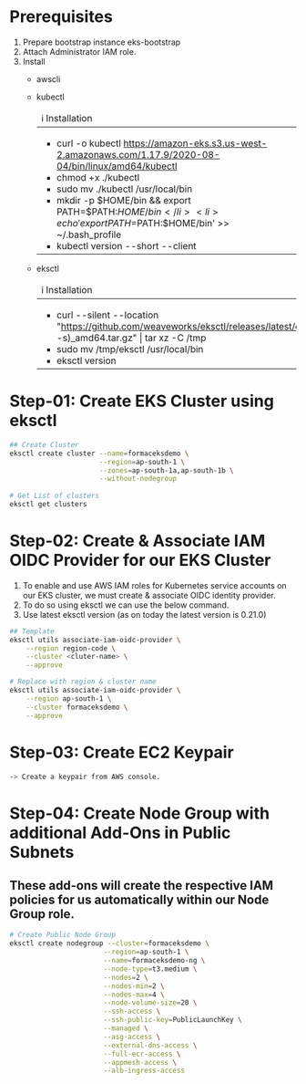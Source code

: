 # Prerequisites
1. Prepare bootstrap instance eks-bootstrap
2. Attach Administrator IAM role.
3. Install 
    - awscli
    - kubectl
              <table>
              <thead>
                <tr>
                  <td align="left">
                    :information_source: Installation
                  </td>
                </tr>
              </thead>
              <tbody>
                <tr>
                  <td>
                    <ul>
                      <li>curl -o kubectl https://amazon-eks.s3.us-west-2.amazonaws.com/1.17.9/2020-08-04/bin/linux/amd64/kubectl</li>
                      <li>chmod +x ./kubectl</li>
                      <li>sudo mv ./kubectl /usr/local/bin</li>
                      <li>mkdir -p $HOME/bin && export PATH=$PATH:$HOME/bin</li>
                      <li>echo 'export PATH=$PATH:$HOME/bin' >> ~/.bash_profile</li>
                      <li>kubectl version --short --client</li>
                    </ul>
                  </td>
                </tr>
              </tbody>
            </table>
      

    - eksctl
            <table>
              <thead>
                <tr>
                  <td align="left">
                    :information_source: Installation
                  </td>
                </tr>
              </thead>
              <tbody>
                <tr>
                  <td>
                    <ul>
                      <li>curl --silent --location "https://github.com/weaveworks/eksctl/releases/latest/download/eksctl_$(uname -s)_amd64.tar.gz" | tar xz -C /tmp</li>
                      <li>sudo mv /tmp/eksctl /usr/local/bin</li>
                      <li>eksctl version</li>
                    </ul>
                  </td>
                </tr>
              </tbody>
            </table>
    
       
       
       
     


# Step-01: Create EKS Cluster using eksctl

````bash
## Create Cluster
eksctl create cluster --name=formaceksdemo \
                      --region=ap-south-1 \
                      --zones=ap-south-1a,ap-south-1b \
                      --without-nodegroup 
                      
# Get List of clusters
eksctl get clusters
````


# Step-02: Create & Associate IAM OIDC Provider for our EKS Cluster
1. To enable and use AWS IAM roles for Kubernetes service accounts on our EKS cluster, we must create & associate OIDC identity provider.
2. To do so using eksctl we can use the below command.
3. Use latest eksctl version (as on today the latest version is 0.21.0)

````bash
## Template
eksctl utils associate-iam-oidc-provider \
    --region region-code \
    --cluster <cluter-name> \
    --approve

# Replace with region & cluster name
eksctl utils associate-iam-oidc-provider \
    --region ap-south-1 \
    --cluster formaceksdemo \
    --approve
````
    
# Step-03: Create EC2 Keypair
````bash
-> Create a keypair from AWS console.
````

# Step-04: Create Node Group with additional Add-Ons in Public Subnets

## These add-ons will create the respective IAM policies for us automatically within our Node Group role.

````bash
# Create Public Node Group   
eksctl create nodegroup --cluster=formaceksdemo \
                       --region=ap-south-1 \
                       --name=formaceksdemo-ng \
                       --node-type=t3.medium \
                       --nodes=2 \
                       --nodes-min=2 \
                       --nodes-max=4 \
                       --node-volume-size=20 \
                       --ssh-access \
                       --ssh-public-key=PublicLaunchKey \
                       --managed \
                       --asg-access \
                       --external-dns-access \
                       --full-ecr-access \
                       --appmesh-access \
                       --alb-ingress-access
 ````
